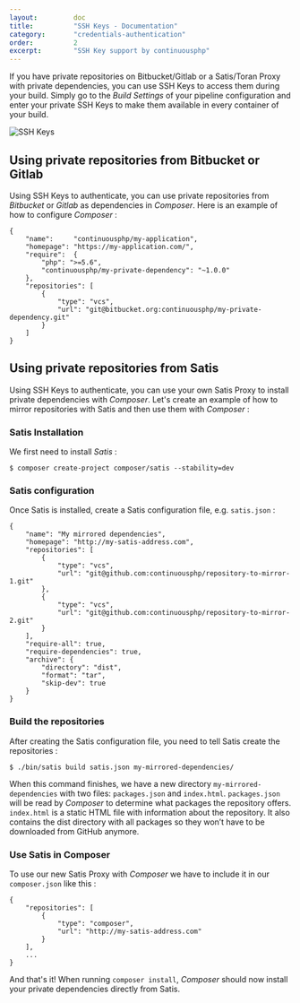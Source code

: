 ```yaml
---
layout:         doc
title:          "SSH Keys - Documentation"
category:       "credentials-authentication"
order:          2
excerpt:        "SSH Key support by continuousphp"
---
```

If you have private repositories on Bitbucket/Gitlab or a Satis/Toran Proxy with private dependencies,
you can use SSH Keys to access them during your build. Simply go to the *Build Settings* of your pipeline
configuration and enter your private SSH Keys to make them available in every container of your build. 

![SSH Keys](/assets/doc/credentials-authentication/ssh.png)

## Using private repositories from Bitbucket or Gitlab

Using SSH Keys to authenticate, you can use private repositories from *Bitbucket* or *Gitlab* as dependencies in *Composer*. Here
is an example of how to configure *Composer* :

```
{
    "name":     "continuousphp/my-application",
    "homepage": "https://my-application.com/",
    "require":  {
        "php": ">=5.6",
        "continuousphp/my-private-dependency": "~1.0.0"
    },
    "repositories": [
        {
            "type": "vcs",
            "url": "git@bitbucket.org:continuousphp/my-private-dependency.git"
        }
    ]
}
```

## Using private repositories from Satis

Using SSH Keys to authenticate, you can use your own Satis Proxy to install private dependencies with *Composer*. Let's create
an example of how to mirror repositories with Satis and then use them with *Composer* :

### Satis Installation

We first need to install *Satis* :

```
$ composer create-project composer/satis --stability=dev
```

### Satis configuration

Once Satis is installed, create a Satis configuration file, e.g. `satis.json` :

```
{
    "name": "My mirrored dependencies",
    "homepage": "http://my-satis-address.com",
    "repositories": [
        {
            "type": "vcs",
            "url": "git@github.com:continuousphp/repository-to-mirror-1.git"
        },
        {
            "type": "vcs",
            "url": "git@github.com:continuousphp/repository-to-mirror-2.git"
        }
    ],
    "require-all": true,
    "require-dependencies": true,
    "archive": {
        "directory": "dist",
        "format": "tar",
        "skip-dev": true
    }
}
```

### Build the repositories

After creating the Satis configuration file, you need to tell Satis create the repositories :

```
$ ./bin/satis build satis.json my-mirrored-dependencies/
```

When this command finishes, we have a new directory `my-mirrored-dependencies` with two files: `packages.json` and `index.html`.
`packages.json` will be read by *Composer* to determine what packages the repository offers.
`index.html` is a static HTML file with information about the repository.
It also contains the dist directory with all packages so they won’t have to be downloaded from GitHub anymore.

### Use Satis in Composer

To use our new Satis Proxy with *Composer* we have to include it in our `composer.json` like this :

```
{
    "repositories": [
        {
            "type": "composer",
            "url": "http://my-satis-address.com"
        }
    ],
    ...
}
```

And that's it! When running `composer install`, *Composer* should now install your private dependencies directly from Satis.